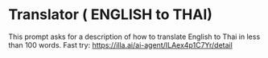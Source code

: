 # Translator ( ENGLISH to THAI) 

This prompt asks for a description of how to translate English to Thai in less than 100 words.
Fast try:  https://illa.ai/ai-agent/ILAex4p1C7Yr/detail
